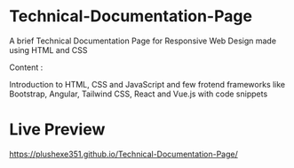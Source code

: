 # Technical-Documentation-Page

A brief Technical Documentation Page for Responsive Web Design made using HTML and CSS

Content :

Introduction to HTML, CSS and JavaScript and few frotend frameworks like Bootstrap, Angular, Tailwind CSS, React and Vue.js with code snippets

# Live Preview

https://plushexe351.github.io/Technical-Documentation-Page/
